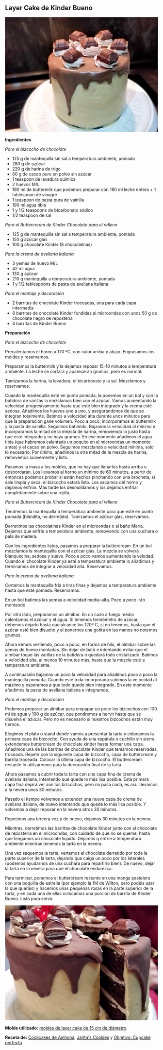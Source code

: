 ## Layer Cake de Kinder Bueno

![Layer Cake de Kinder Bueno](../../uploads/images/layer-cake-kinder-bueno.jpg "Layer Cake de Kinder Bueno")

**Ingredientes**

*Para el bizcocho de chocolate*

- 125 g de mantequilla sin sal a temperatura ambiente, pomada
- 280 g de azúcar
- 220 g de harina de trigo
- 60 g de cacao puro en polvo sin azúcar
- 1 teaspoon de levadura química
- 2 huevos M/L
- 190 ml de buttermilk que podemos preparar con 180 ml leche entera + 1 tablespoon de vinagre
- 1 teaspoon de pasta pura de vainilla
- 190 ml agua tíbia
- 1 y 1/2 teaspoons de bicarbonato sódico
- 1/2 teaspoon de sal

*Para el Buttercream de Kinder Chocolate para el relleno*

- 125 g de mantequilla sin sal a temperatura ambiente, pomada
- 150 g azúcar glas
- 100 g chocolate Kinder (8 chocolatinas)

*Para la crema de avellana italiana*

- 3 yemas de huevo M/L
- 42 ml agua
- 130 g azúcar
- 210 g mantequilla a temperatura ambiente, pomada
- 1 y 1/2 tablespoons de pasta de avellana italiana

*Para el montaje y decoración*

- 2 barritas de chocolate Kinder troceadas, una para cada capa intermedia
- 8 barritas de chocolate Kinder fundidas al microondas con unos 50 g de chocolate negro de repostería
- 4 barritas de Kinder Bueno


**Preparación**

*Para el bizcocho de chocolate*

Precalentamos el horno a 170 ºC, con calor arriba y abajo. Engrasamos los moldes y reservamos.

Preparamos la buttermilk y la dejamos reposar 15-10 minutos a temperatura ambiente. La leche se cortará y aparecerán grumos, pero es normal.

Tamizamos la harina, la levadura, el bicarbonato y la sal. Mezclamos y reservamos.

Cuando la mantequilla esté en punto pomada, la ponemos en un bol y con la batidora de varillas la mezclamos bien con el azúcar. Vamos aumentando la velocidad progresivamente hasta que esté bien integrado y la crema esté sedosa. Añadimos los huevos uno a uno, y asegurándonos de que se integran totalmente. Batimos a velocidad alta durante unos minutos para que la preparación gane volumen. Poco a poco, incorporamos el buttermilk y la pasta de vainilla. Seguimos batiendo. Bajamos la velocidad al mínimo e incorporamos la mitad de la mezcla de harina, removiendo lo justo hasta que esté integrado y no haya grumos. En ese momento añadimos el agua tibia (que habremos calentado un poquito en el microondas un momento antes) y el cacao en polvo. Seguimos mezclando a velocidad mínima, solo lo necesario. Por último, añadimos la otra mitad de la mezcla de harina, removemos suavemente y listo.

Pasamos la masa a los moldes, que no hay que llenarlos hasta arriba o desbordarán. Los llevamos al horno un mínimo de 60 minutos, a partir de entonces podemos probar si están hechos pinchando con una brocheta, si sale limpia y seca, el bizcocho estará listo. Los sacamos del horno y dejamos enfriar. Más tarde los desmoldamos y los dejamos enfriar completamente sobre una rejilla.

*Para el Buttercream de Kinder Chocolate para el relleno*

Tendremos la mantequilla a temperatura ambiente para que esté en punto pomada (blandita, no derretida). Tamizamos el azúcar glas, reservamos.

Derretimos las chocolatinas Kinder en el microondas o al baño María. Dejamos que enfríe a temperatura ambiente, removiendo con una cuchara o pala de madera.

Con los ingredientes listos, pasamos a preparar la buttercream. En un bol mezclamos la mantequilla con el azúcar glas. La mezcla se volverá blanquecina, sedosa y suave. Poco a poco vamos aumentando la velodad. Cuando el chocolate Kinder ya esté a temperatura ambiente lo añadimos y terminamos de integrar a velocidad alta. Reservamos.

*Para la crema de avellana italiana*

Cortamos la mantequilla fría a tiras finas y dejamos a temperatura ambiente hasta que esté pomada. Reservamos.

En un bol batimos las  yemas a velocidad media-alta. Poco a poco irán montando.

Por otro lado, preparamos un almíbar. En un cazo a fuego medio calentamos el azúcar y el agua. Si tenemos termómetro de azúcar, debemos dejarlo hasta que alcance los 120º C, si no tenemos, hasta que el azúcar esté bien disuelto y al ponernos una gotita en las manos no notemos grumos.

Ahora iremos vertiendo, poco a poco, en forma de hilo, el almíbar sobre las yemas de huevo montadas. Sin dejar de batir e intentando evitar que el almíbar toque las varillas de la batidora o quedará todo cristalizado. Batimos a velocidad alta, al menos 10 minutos más, hasta que la mezcla esté a temperatura ambiente.

A continuación bajamos un poco la velocidad para añadimos poco a poco la mantequilla pomada. Cuando esté toda incorporada subimos la velocidad al mázimo y esperamos a que todo quede bien integrado. En este momento añadimos la pasta de avellana italiana e integramos.

*Para el montaje y decoración*

Podemos preparar un almíbar para empapar un poco los bizcochos con 100 ml de agua y 100 g de azúcar, que pondremos a hervir hasta que se disuelva el azúcar. Pero no es necesario si nuestros bizcochos están muy tiernos.

Elegimos el plato o stand donde vamos a presentar la tarta y colocamos la primera capa de bizcocho. Con ayuda de una espátula o cuchillo sin sierra, extendemos buttercream de chocolate kinder hasta formar una capa. Añadimos una de las barritas de chocolate Kinder que teníamos reservadas, troceada. Repetir con la siguiente capa de bizcocho, capa de buttercream y barrita troceada. Colocar la última capa de bizcocho. El buttercream restante lo utilizaremos para la decoración final de la tarta.

Ahora pasamos a cubrir toda la tarta con una capa fina de crema de avellana italiana, intentando que quede lo más lisa posible. Esta primera capa fina dejará ver aún los bizcochos, pero no pasa nada, es así. Llevamos a la nevera unos 30 minutos.

Pasado el tiempo volvemos a extender una nueva capa de crema de avellana italiana, de nuevo intentando que quede lo más lisa posible. Y volvemos a dejar reposar en la nevera otros 30 minutos.

Repetimos una tercera vez y de nuevo, dejamos 30 minutos en la nevera.

Mientras, derretimos las barritas de chocolate Kinder junto con el chocolate de repostería en el microondas, con cuidado de que no se queme, hasta que tengamos un chocolate líquido. Dejamos q enfríe a temperatura ambiente mientras tenemos la tarta en la nevera.

Una vez saquemos la tarta, vertemos el chocolate derretido por toda la parte superior de la tarta, dejando que caiga un poco por los laterales (podemos ayudarnos de una cuchara para repartirlo bien). De nuevo, dejar la tarta en la nevera para que el chocolate endurezca.

Para terminar, ponemos el buttercream restante en una manga pastelera con una boquilla de estrella (por ejemplo la 1M de Wilton, pero podéis usar la que queráis) y hacemos unas pequeñas rosas en la parte superior de la tarta, y en cada una de ellas colocamos una porción de barrita de Kinder Bueno. Lista para servir.

![Layer Cake de Kinder Bueno](../../uploads/images/layer-cake-kinder-bueno-corte.jpg "Layer Cake de Kinder Bueno")

**Molde utilizado:** [moldes de layer cake de 15 cm de diámetro](../../moldes-y-utensilios.md).

**Receta de:** [Cookcakes de Ainhona](http://cookcakesdeainhoa.blogspot.com/2015/03/1r-cumple-blog-layer-cake-chocolate.html), [Jarita's Cookies](http://jaritascookies.blogspot.com/2017/04/layer-cake-kinder-bueno.html) y [Objetivo: Cupcake perfecto](http://www.objetivocupcake.com/2013/12/cupcakes-de-kinder-bueno.html)